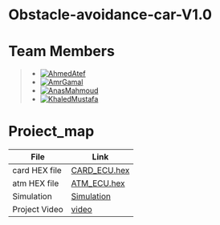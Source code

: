 # Obstacle-avoidance-car-V1.0
  
# Team Members
>  - [![AhmedAtef   ](https://img.shields.io/static/v1?label=&message=AhmedAtef&color=000605&logo=github&logoColor=FFFFFF&labelColor=000605)](https://github.com/ahmedatef1496)
>  - [![AmrGamal    ](https://img.shields.io/static/v1?label=&message=MomenHassan&color=000605&logo=github&logoColor=FFFFFF&labelColor=000605)](https://github.com/AmrElAbd09)
>  - [![AnasMahmoud  ](https://img.shields.io/static/v1?label=&message=AhmedHesham&color=000605&logo=github&logoColor=FFFFFF&labelColor=000605)](https://github.com/AnasMahmoud99)
>  - [![KhaledMustafa](https://img.shields.io/static/v1?label=&message=AhmedAtef&color=000605&logo=github&logoColor=FFFFFF&labelColor=000605)](https://github.com/khaledmust)
   
 # Proiect_map
| File                  | Link                                                                           
| --------------------- | ------------------------------------------------------------------------------ |
| card HEX file              | [CARD_ECU.hex](ProteusDesign/CARD.hex)  |                                       
| atm  HEX  file               | [ATM_ECU.hex](ProteusDesign/ATM.hex) |                                          | 
| Simulation            | [Simulation](https://github.com/TheGreatEtsh/SimpleATMMachine-Project-Atmega32-Sprints/tree/main/ProteusDesign) |
| Project Video                 | [video](https://drive.google.com/file/d/1TTvfqWUVuY80Wet801XQi8lQTfkVMYcd/view?usp=sharing)|




